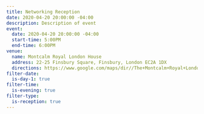 ```yaml
---
title: Networking Reception
date: 2020-04-20 20:00:00 -04:00
description: Description of event
event:
  date: 2020-04-20 20:00:00 -04:00
  start-time: 5:00PM
  end-time: 6:00PM
venue:
  name: Montcalm Royal London House
  address: 22-25 Finsbury Square, Finsbury, London EC2A 1DX
  directions: https://www.google.com/maps/dir//The+Montcalm+Royal+London+House,+22-25+Finsbury+Square,+Finsbury,+London+EC2A+1DX,+United+Kingdom/@51.5215839,-0.0878437,17z/data=!4m8!4m7!1m0!1m5!1m1!1s0x48761caef3c10087:0x2c72c14a777c22b!2m2!1d-0.085655!2d51.5215839
filter-date:
  is-day-1: true
filter-time:
  is-evening: true
filter-type:
  is-reception: true
---
```


